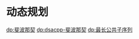# 动态规划

[dp:斐波那契](files/slides/Tsinghua-DSA-2024Fall-chapter/01.Introduction.pdf#page=77)
[dp:dsacpp-斐波那契](files/books/dsacpp/dsacpp-3rd-edn.pdf#page=47&selection=161,0,163,4)
[dp:最长公共子序列](files/slides/Tsinghua-DSA-2024Fall-chapter/01.Introduction.pdf#page=84)